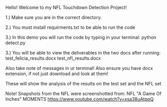 Hello! Welcome to my NFL Touchdown Detection Project!

1.) Make sure you are in the correct directory.

2.) You must install requirments.txt to be able to run the code 

3.) In this demo you will run the code by typing in your terminal: 
python detect.py 

3.) You will be able to view the deliverables in the two docs after running:
test_felicia_results.docx
test_nfl_results.docx

Also take note of messages in ur terminal! Also ensure you have docx extension, if not just download and look at them!

These will show the analysis of the results on the test set and the NFL set

Note! Snapshots from the NFL were screenshotted from:
NFL "A Game Of Inches" MOMENTS
https://www.youtube.com/watch?v=xsa38uAtppQ
